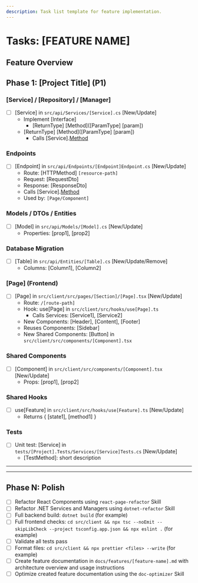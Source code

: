 ```yaml
---
description: Task list template for feature implementation.
---
```


# Tasks: [FEATURE NAME]

<!--
  ============================================================================
  IMPORTANT: The tasks below are SAMPLE TASKS for illustration purposes only.

  - You MUST replace these with actual tasks
  - Delete component sections (Models, DTOs, etc.) that aren't needed for a project

  DO NOT keep these sample tasks in the generated tasks.md file.
  ============================================================================
!-->

## Feature Overview

<!-- Short description of the feature to be implemented, max 2 lines -->

## Phase 1: [Project Title] (P1)

<!-- DELETE sections below that aren't needed for this project -->

### [Service] / [Repository] / [Manager]

- [ ] [Service] in `src/api/Services/[Service].cs` [New/Update]
  - Implement [Interface] <!-- if applicable -->
    - [ReturnType] [Method]([ParamType] [param]) <!-- repeat as needed, only if interface is new -->
  - [ReturnType] [Method]([ParamType] [param]) <!-- repeat as needed -->
    - Calls [Service].[Method]([param]) <!-- if applicable, repeat as needed -->

### Endpoints

- [ ] [Endpoint] in `src/api/Endpoints/[Endpoint]Endpoint.cs` [New/Update]
  - Route: [HTTPMethod] `[resource-path]`
  - Request: [RequestDto] <!-- if no DTO - replace RequestDto with request properties -->
  - Response: [ResponseDto] <!-- if no DTO - replace ResponseDto with response properties -->
  - Calls [Service].[Method]([param]) <!-- if applicable, repeat as needed -->
  - Used by: `[Page/Component]` <!-- if applicable, repeat as needed -->

### Models / DTOs / Entities

- [ ] [Model] in `src/api/Models/[Model].cs` [New/Update]
  - Properties: [prop1], [prop2] <!-- repeat as needed -->

### Database Migration

- [ ] [Table] in `src/api/Entities/[Table].cs` [New/Update/Remove]
  - Columns: [Column1], [Column2] <!-- if applicable, repeat as needed -->

### [Page] (Frontend)

- [ ] [Page] in `src/client/src/pages/[Section]/[Page].tsx` [New/Update]
  - Route: `/[route-path]`
  - Hook: use[Page] in `src/client/src/hooks/use[Page].ts`
    - Calls Services: [Service1], [Service2] <!-- if applicable, repeat as needed -->
  - New Components: [Header], [Content], [Footer] <!-- if applicable, repeat as needed -->
  - Reuses Components: [Sidebar] <!-- if applicable, repeat as needed -->
  - New Shared Components: [Button] in `src/client/src/components/[Component].tsx` <!-- if applicable, repeat as needed -->

### Shared Components

- [ ] [Component] in `src/client/src/components/[Component].tsx` [New/Update]
  - Props: [prop1], [prop2] <!-- repeat as needed -->

### Shared Hooks

- [ ] use[Feature] in `src/client/src/hooks/use[Feature].ts` [New/Update]
  - Returns { [state1], [method1] }

### Tests

- [ ] Unit test: [Service] in `tests/[Project].Tests/Services/[Service]Tests.cs` [New/Update]
  - [TestMethod]: short description <!-- repeat as needed -->

---

<!-- Copy phase template above to add more user stories -->

---

## Phase N: Polish

- [ ] Refactor React Components using `react-page-refactor` Skill
- [ ] Refactor .NET Services and Managers using `dotnet-refactor` Skill
- [ ] Full backend build: `dotnet build` (for example)
- [ ] Full frontend checks: `cd src/client && npx tsc --noEmit --skipLibCheck --project tsconfig.app.json && npx eslint .` (for example)
- [ ] Validate all tests pass
- [ ] Format files: `cd src/client && npx prettier <files> --write` (for example)
- [ ] Create feature documentation in `docs/features/[feature-name].md` with architecture overview and usage instructions
- [ ] Optimize created feature documentation using the `doc-optimizer` Skill
